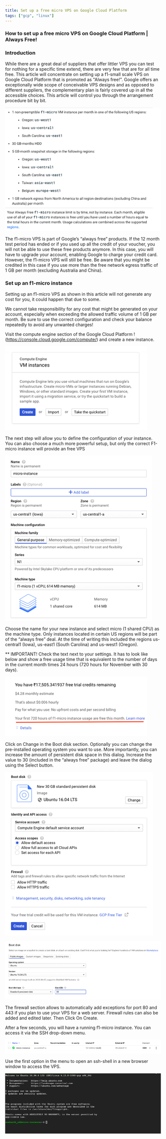 ```yaml
---
title: Set up a free micro VPS on Google Cloud Platform
tags: ["gcp", "linux"]
---
```



### How to set up a free micro VPS on Google Cloud Platform | Always Free!
 
### Introduction

While there are a great deal of suppliers that offer littler VPS you can test for nothing for a specific time extend, there are very few that are for all time free. This article will concentrate on setting up a f1-small scale VPS on Google Cloud Platform that is promoted as "Always free!". Google offers an exceptionally wide scope of conceivable VPS designs and as opposed to different suppliers, the complementary plan is fairly covered up in all the accessible choices. This article will control you through the arrangement procedure bit by bit. 


![free f1-micro configuration](/images/m1.png)

The f1-micro VPS is part of Google’s “always free” products. If the 12 month test period has ended or if you used up all the credit of your voucher, you will not be able to use these free products anymore. In this case, you will have to upgrade your account, enabling Google to charge your credit card. However, the f1-micro VPS will still be free. Be aware that you might be credited in this case if you use more than the free network egress traffic of 1 GB per month (excluding Australia and China).


<ins class="adsbygoogle"
     style="display:block"
     data-ad-client="ca-pub-6155459918319745"
     data-ad-slot="5213320505"
     data-ad-format="auto"
     data-full-width-responsive="true"></ins>
<script>
     (adsbygoogle = window.adsbygoogle || []).push({});
</script>

### Set up an f1-micro instance

Setting up an f1-micro VPS as shown in this article will not generate any cost for you, it could happen that due to some.

We cannot take responsibility for any cost that might be generated on your account, especially when exceeding the allowed traffic volume of 1 GB per month. Be sure to use the correct configuration and check your balance repeatedly to avoid any unwanted charges!

Visit the compute engine section of the Google Cloud Platform !(https://console.cloud.google.com/compute/) and create a new instance.

![free f1-micro configuration](/images/m2.png)

The next step will allow you to define the configuration of your instance. You can also choose a much more powerful setup, but only the correct F1-micro instance will provide an free VPS

![free f1-micro configuration](/images/m3.png)

Choose the name for your new instance and select micro (1 shared CPU) as the machine type. Only instances located in certain US regions will be part of the “always free” deal. At the time of writing this included the regions us-central1 (Iowa), us-east1 (South Carolina) and us-west1 (Oregon).

<script async src="https://pagead2.googlesyndication.com/pagead/js/adsbygoogle.js"></script>

<ins class="adsbygoogle"
     style="display:block"
     data-ad-client="ca-pub-6155459918319745"
     data-ad-slot="5213320505"
     data-ad-format="auto"
     data-full-width-responsive="true"></ins>
<script>
     (adsbygoogle = window.adsbygoogle || []).push({});
</script>

** IMPORTANT!
Check the text next to your settings. It has to look like below and show a free usage time that is equivalent to the number of days in the current month times 24 hours (720 hours for November with 30 days).

![free f1-micro configuration](/images/m4.png)

Click on Change in the Boot disk section. Optionally you can change the pre-installed operating system you want to use. More importantly, you can increase the amount of persistent disk space in this dialog. Increase the value to 30 (included in the “always free” package) and leave the dialog using the Select button.

![free f1-micro configuration](/images/m6.png)

![free f1-micro configuration](/images/m5.png)

The firewall section allows to automatically add exceptions for port 80 and 443 if you plan to use your VPS for a web server. Firewall rules can also be added and edited later.
Then Click On Create.

After a few seconds, you will have a running f1-micro instance. You can access it via the SSH drop-down menu.

![free f1-micro configuration](/images/m7.png)

Use the first option in the menu to open an ssh-shell in a new browser window to access the VPS.

![free f1-micro configuration](/images/m8.png)